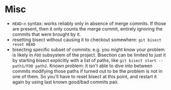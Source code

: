 # Misc

* `HEAD~n` syntax: works reliably only in absence of merge commits. If those are present, then it only counts the merge commit, entirely ignoring the commits that were brought by it.
* resetting bisect without causing it to checkout somewhere: `git bisect reset HEAD`
* bisecting specific subset of commits: e.g. you might know your problem is likely in `FOO` subsystem of the project. Bisection can be limited to just it by starting bisect explicitly with a list of paths, like `git bisect start -- path1/FOO path2`. Known problem: it isn't able to dive into between commits modifying those paths if turned out to be the problem is not in one of them. So you'll have to reset bisect at this point, and restart it again by using last known good/bad commits pair.
